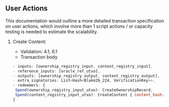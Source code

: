 ## User Actions

This documentation would outline a more detailed transaction specification on user actions, which involve more than 1 script actions / or capacity testing is needed to estimate the scalability.

1. Create Content:

   - Validation: 4.1, 6.1
   - Transaction body

   ```js
   - inputs: [ownership_registry_input, content_registry_input],
   - reference_inputs: [oracle_ref_utxo],
   - outputs: [ownership_registry_output, content_registry_output],
   - extra_signatories: List<Hash<Blake2b_224, VerificationKey>>,
   - redeemers: {
    Spend(ownership_registry_input_utxo): CreateOwnershipRecord,
    Spend(content_registry_input_utxo): CreateContent { content_hash: ByteArray, owner: (PolicyId, AssetName) }
   }
   ```
